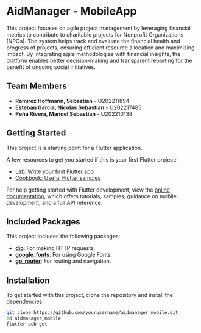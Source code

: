 # AidManager - MobileApp

This project focuses on agile project management by leveraging financial metrics to contribute to charitable projects for Nonprofit Organizations (NPOs). The system helps track and evaluate the financial health and progress of projects, ensuring efficient resource allocation and maximizing impact. By integrating agile methodologies with financial insights, the platform enables better decision-making and transparent reporting for the benefit of ongoing social initiatives.


## Team Members

- **Ramirez Hoffmann, Sebastian** - U202211894
- **Esteban Garcia, Nicolas Sebastian** - U202217485
- **Peña Rivera, Manuel Sebastian** - U202210138

## Getting Started

This project is a starting point for a Flutter application.

A few resources to get you started if this is your first Flutter project:

- [Lab: Write your first Flutter app](https://docs.flutter.dev/get-started/codelab)
- [Cookbook: Useful Flutter samples](https://docs.flutter.dev/cookbook)

For help getting started with Flutter development, view the
[online documentation](https://docs.flutter.dev/), which offers tutorials,
samples, guidance on mobile development, and a full API reference.

## Included Packages

This project includes the following packages:

- **[dio](https://pub.dev/packages/dio)**: For making HTTP requests.
- **[google_fonts](https://pub.dev/packages/google_fonts)**: For using Google Fonts.
- **[go_router](https://pub.dev/packages/go_router)**: For routing and navigation.
 
## Installation

To get started with this project, clone the repository and install the dependencies:

```bash
git clone https://github.com/yourusername/aidmanager_mobile.git
cd aidmanager_mobile
flutter pub get